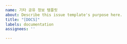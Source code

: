 ```yaml
---
name: 기타 공유 정보 템플릿
about: Describe this issue template's purpose here.
title: "[DOCS]"
labels: documentation
assignees: ''

---
```


##
